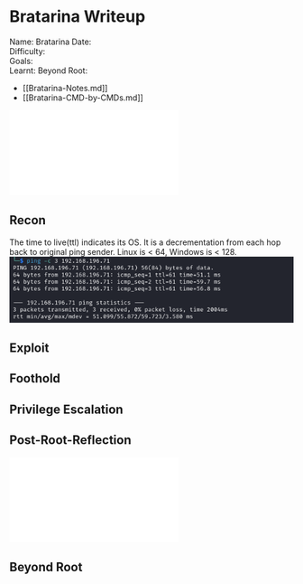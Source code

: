 # Bratarina Writeup

Name: Bratarina
Date:  
Difficulty:  
Goals:  
Learnt:
Beyond Root:

- [[Bratarina-Notes.md]]
- [[Bratarina-CMD-by-CMDs.md]]


![](Bratarina-map.excalidraw.md)

## Recon

The time to live(ttl) indicates its OS. It is a decrementation from each hop back to original ping sender. Linux is < 64, Windows is < 128.
![ping](Screenshots/ping.png)
	
## Exploit

## Foothold

## Privilege Escalation

## Post-Root-Reflection  

![](Bratarina-map.excalidraw.md)

## Beyond Root


